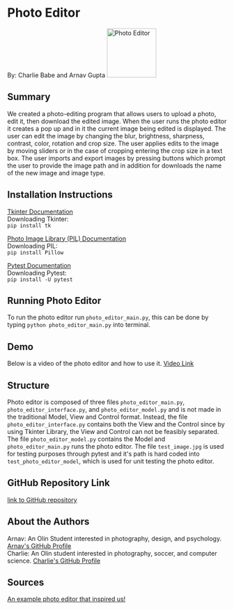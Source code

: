 # Photo Editor
By: Charlie Babe and Arnav Gupta 
<img width="113" alt="Photo Editor" src="https://user-images.githubusercontent.com/78317842/117474351-d6aac300-af28-11eb-8f39-dbdc71cfcb1a.png">

## Summary
We created a photo-editing program that allows users to upload a photo, edit it, then download the edited image. When the user runs the photo editor it creates a pop up and in it the current image being edited is displayed. The user can edit the image by changing the blur, brightness, sharpness, contrast, color, rotation and crop size. The user applies edits to the image by moving sliders or in the case of cropping entering the crop size in a text box. The user imports and export images by pressing buttons which prompt the user to provide the image path and in addition for downloads the name of the new image and image type.

## Installation Instructions
[Tkinter Documentation](https://docs.python.org/3/library/tkinter.html)\
Downloading Tkinter:\
`pip install tk`

[Photo Image Library (PIL) Documentation](https://pypi.org/project/Pillow/)\
Downloading PIL:\
`pip install Pillow`

[Pytest Documentation](https://pypi.org/project/pytest/)\
Downloading Pytest:\
`pip install -U pytest`

## Running Photo Editor
To run the photo editor run `photo_editor_main.py`, this can be done by typing `python photo_editor_main.py` into terminal.

## Demo
Below is a video of the photo editor and how to use it. 
[Video Link](https://drive.google.com/file/d/15PqAqpLfl_OqwUtCBB3dQQAjUz26tqTe/view?usp=sharing)

## Structure
Photo editor is composed of three files `photo_editor_main.py`, `photo_editor_interface.py`, and `photo_editor_model.py` and is not made in the traditional Model, View and Control format. Instead, the file `photo_editor_interface.py` contains both the View and the Control since by using Tkinter Library, the View and Control can not be feasibly separated. The file `photo_editor_model.py` contains the Model and `photo_editor_main.py` runs the photo editor. The file `test_image.jpg` is used for testing purposes through pytest and it's path is hard coded into `test_photo_editor_model`, which is used for unit testing the photo editor.

## GitHub Repository Link
[link to GitHub repository](https://github.com/olincollege/photo-editor)

## About the Authors
Arnav: An Olin Student interested in photography, design, and psychology. [Arnav's GitHub Profile](https://github.com/arnavgupta19)\
Charlie: An Olin student interested in photography, soccer, and computer science. [Charlie's GitHub Profile](https://github.com/Cbabe)

## Sources
[An example photo editor that inspired us!](https://www.codershubb.com/build-a-simple-photo-editor-app-using-python/)
